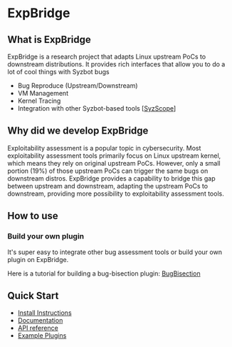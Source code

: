 # ExpBridge

## What is ExpBridge

ExpBridge is a research project that adapts Linux upstream PoCs to downstream distributions.
It provides rich interfaces that allow you to do a lot of cool things with Syzbot bugs

- Bug Reproduce (Upstream/Downstream)
- VM Management
- Kernel Tracing
- Integration with other Syzbot-based tools [[SyzScope](https://github.com/plummm/SyzScope)]

## Why did we develop ExpBridge

Exploitability assessment is a popular topic in cybersecurity. Most exploitability assessment tools primarily focus on Linux upstream kernel, which means they rely on original upstream PoCs. However, only a small portion (19%) of those upstream PoCs can trigger the same bugs on downstream distros. ExpBridge provides a capability to bridge this gap between upstream and downstream, adapting the upstream PoCs to downstream, providing more possibility to exploitability assessment tools.

## How to use

### Build your own plugin
It's super easy to integrate other bug assessment tools or build your own plugin on ExpBridge.

Here is a tutorial for building a bug-bisection plugin: [BugBisection](../../wiki/Plugins#write-your-own-plugin)

## Quick Start
- [Install Instructions](../../wiki)
- [Documentation](../../wiki)
- [API reference](../../wiki/API-Reference)
- [Example Plugins](../../wiki/Plugins)
